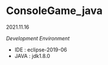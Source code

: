 # ConsoleGame_java
2021.11.16

_Development Environment_

* IDE : eclipse-2019-06
* JAVA : jdk1.8.0

